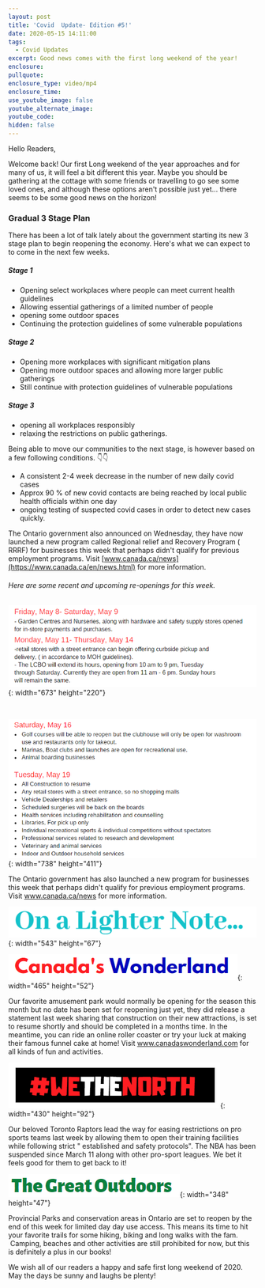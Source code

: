 ```yaml
---
layout: post
title: 'Covid  Update- Edition #5!'
date: 2020-05-15 14:11:00
tags:
  - Covid Updates
excerpt: Good news comes with the first long weekend of the year!
enclosure:
pullquote:
enclosure_type: video/mp4
enclosure_time:
use_youtube_image: false
youtube_alternate_image:
youtube_code:
hidden: false
---
```


Hello Readers,&nbsp;

Welcome back\! Our first Long weekend of the year approaches and for many of us, it will feel a bit different this year. Maybe you should be gathering at the cottage with some friends or travelling to go see some loved ones, and although these options aren't possible just yet… there seems to be some good news on the horizon\! &nbsp;

### Gradual 3 Stage Plan

There has been a lot of talk lately about the government starting its new 3 stage plan to begin reopening the economy. Here's what we can expect to to come in the next few weeks.

##### Stage 1&nbsp;

* Opening select workplaces where people can meet current health guidelines
* Allowing essential gatherings of a limited number of people&nbsp;
* opening some outdoor spaces
* Continuing the protection guidelines of some vulnerable populations

##### Stage 2

* Opening more workplaces with significant mitigation plans
* Opening more outdoor spaces and allowing more larger public gatherings
* Still continue with protection guidelines of vulnerable populations

##### Stage 3&nbsp;

* opening all workplaces responsibly
* relaxing the restrictions on public gatherings.&nbsp;

Being able to move our communities to the next stage, is however based on a few following conditions. 👇👇

* A consistent 2-4 week decrease in the number of new daily covid cases&nbsp;
* Approx 90 % of new covid contacts are being reached by local public health officials within one day&nbsp;
* ongoing testing of suspected covid cases in order to detect new cases quickly.&nbsp;

The Ontario government also announced on Wednesday, they have now launched a new program called Regional relief and Recovery Program ( RRRF) for businesses this week that perhaps didn't qualify for previous employment programs. Visit&nbsp;[www.canada.ca/news](https://www.canada.ca/en/news.html) for more information.&nbsp;

###### Here are some recent and upcoming re-openings for this week.&nbsp;

![](/uploads/lw.PNG){: width="673" height="220"}

&nbsp;

![](/uploads/reopens.PNG){: width="738" height="411"}

The Ontario government has also launched a new program for businesses this week that perhaps didn't qualify for previous employment programs. Visit www.canada.ca/news for more information.&nbsp;

![](/uploads/subtitle.PNG){: width="543" height="67"}

![](/uploads/wonderland.PNG){: width="465" height="52"}

Our favorite amusement park would normally be opening for the season this month but no date has been set for reopening just yet, they did release a statement last week sharing that construction on their new attractions, is set to resume shortly and should be completed in a months time. In the meantime, you can ride an online roller coaster or try your luck at making their famous funnel cake at home\! Visit www.canadaswonderland.com for all kinds of fun and activities.&nbsp;

![](/uploads/we-the-north.PNG){: width="430" height="92"}

Our beloved Toronto Raptors lead the way for easing restrictions on pro sports teams last week by allowing them to open their training facilities while following strict " established and safety protocols". The NBA has been suspended since March 11 along with other pro-sport leagues. We bet it feels good for them to get back to it\!&nbsp;

![](/uploads/outdoor.PNG){: width="348" height="47"}

Provincial Parks and conservation areas in Ontario are set to reopen by the end of this week for limited day day use access. This means its time to hit your favorite trails for some hiking, biking and long walks with the fam. &nbsp;Camping, beaches and other activities are still prohibited for now, but this is definitely a plus in our books\!&nbsp;

We wish all of our readers a happy and safe first long weekend of 2020. May the days be sunny and laughs be plenty\!&nbsp;

&nbsp;